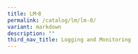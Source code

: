 ```yaml
---
title: LM᠆8
permalink: /catalog/lm/lm-8/
variant: markdown
description: ""
third_nav_title: Logging and Monitoring
---
```

